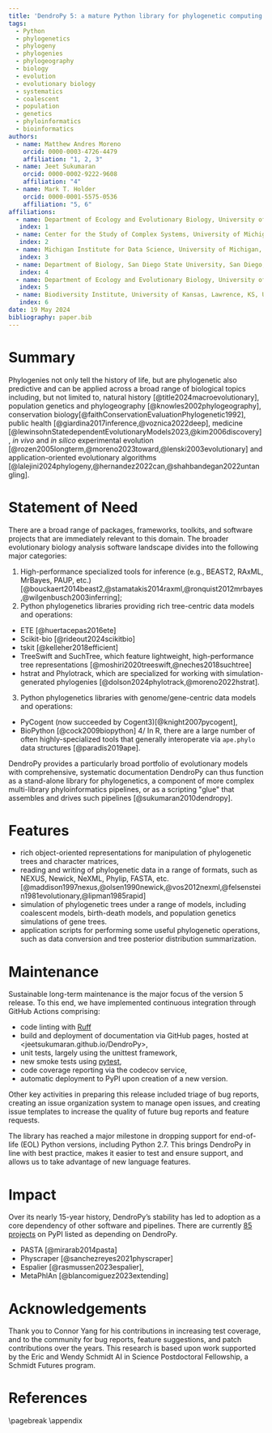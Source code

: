 ```yaml
---
title: 'DendroPy 5: a mature Python library for phylogenetic computing'
tags:
  - Python
  - phylogenetics
  - phylogeny
  - phylogenies
  - phylogeography
  - biology
  - evolution
  - evolutionary biology
  - systematics
  - coalescent
  - population
  - genetics
  - phyloinformatics
  - bioinformatics
authors:
  - name: Matthew Andres Moreno
    orcid: 0000-0003-4726-4479
    affiliation: "1, 2, 3"
  - name: Jeet Sukumaran
    orcid: 0000-0002-9222-9608
    affiliation: "4"
  - name: Mark T. Holder
    orcid: 0000-0001-5575-0536
    affiliation: "5, 6"
affiliations:
  - name: Department of Ecology and Evolutionary Biology, University of Michigan, Ann Arbor, MI, USA
   index: 1
  - name: Center for the Study of Complex Systems, University of Michigan, Ann Arbor, MI, USA
   index: 2
  - name: Michigan Institute for Data Science, University of Michigan, Ann Arbor, MI, USA
   index: 3
  - name: Department of Biology, San Diego State University, San Diego, CA, USA
   index: 4
  - name: Department of Ecology and Evolutionary Biology, University of Kansas, Lawrence, KS, USA
   index: 5
  - name: Biodiversity Institute, University of Kansas, Lawrence, KS, USA
   index: 6
date: 19 May 2024
bibliography: paper.bib
---
```


<!-- @MAM title could also be "mainstay" instead of "mature" -->

# Summary

Phylogenies not only tell the history of life, but are phylogenetic also predictive and can be applied across a broad range of biological topics including, but not limited to, natural history [@title2024macroevolutionary], population genetics and phylogeography [@knowles2002phylogeography], conservation biology[@faithConservationEvaluationPhylogenetic1992], public health [@giardina2017inference,@voznica2022deep], medicine [@lewinsohnStatedependentEvolutionaryModels2023,@kim2006discovery], *in vivo* and *in silico* experimental evolution [@rozen2005longterm,@moreno2023toward,@lenski2003evolutionary] and application-oriented evolutionary algorithms [@lalejini2024phylogeny,@hernandez2022can,@shahbandegan2022untangling].


# Statement of Need

There are a broad range of packages, frameworks, toolkits, and software projects that are immediately relevant to this domain.
The broader evolutionary biology analysis software landscape divides into the following major categories:

1. High-performance specialized tools for inference (e.g., BEAST2, RAxML, MrBayes, PAUP, etc.) [@bouckaert2014beast2,@stamatakis2014raxml,@ronquist2012mrbayes,@wilgenbusch2003inferring];
2. Python phylogenetics libraries providing rich tree-centric data models and operations:
  - ETE [@huertacepas2016ete]
  - Scikit-bio [@rideout2024scikitbio]
  - tskit [@kelleher2018efficient]
  - TreeSwift and SuchTree, which feature lightweight,  high-performance tree representations [@moshiri2020treeswift,@neches2018suchtree]
  - hstrat and Phylotrack, which are specialized for working with simulation-generated phylogenies [@dolson2024phylotrack,@moreno2022hstrat].
3. Python phylogenetics libraries with genome/gene-centric data models and operations:
  - PyCogent (now succeeded by Cogent3)[@knight2007pycogent],
  - BioPython [@cock2009biopython]
4/ In R, there are a large number of often highly-specialized tools that generally interoperate via `ape.phylo` data structures [@paradis2019ape].

DendroPy provides a particularly broad portfolio of evolutionary models with comprehensive, systematic documentation
DendroPy can thus function as a stand-alone library for phylogenetics, a component of more complex multi-library phyloinformatics pipelines, or as a scripting "glue" that assembles and drives such pipelines [@sukumaran2010dendropy].

# Features

- rich object-oriented representations for manipulation of phylogenetic trees and character matrices,
- reading and writing of phylogenetic data in a range of formats, such as NEXUS, Newick, NeXML, Phylip, FASTA, etc. [@maddison1997nexus,@olsen1990newick,@vos2012nexml,@felsenstein1981evolutionary,@lipman1985rapid]
- simulation of phylogenetic trees under a range of models, including coalescent models, birth-death models, and population genetics simulations of gene trees.
- application scripts for performing some useful phylogenetic operations, such as data conversion and tree posterior distribution summarization.

# Maintenance

Sustainable long-term maintenance is the major focus of the version 5 release.
To this end, we have implemented continuous integration through GitHub Actions comprising:
- code linting with [Ruff](https://pypi.org/project/ruff/)
- build and deployment of documentation via GitHub pages, hosted at <jeetsukumaran.github.io/DendroPy>,
- unit tests, largely using the unittest framework,
- new smoke tests using [pytest](https://pypi.org/project/pytest/),
- code coverage reporting via the codecov service,
- automatic deployment to PyPI upon creation of a new version.

Other key activities in preparing this release included triage of bug reports, creating an issue organization system to manage open issues, and creating issue templates to increase the quality of future bug reports and feature requests.

The library has reached a major milestone in dropping support for end-of-life (EOL) Python versions, including Python 2.7.
This brings DendroPy in line with best practice, makes it easier to test and ensure support, and allows us to take advantage of new language features.


# Impact

Over its nearly 15-year history, DendroPy’s stability has led to adoption as a core dependency of other software and pipelines.
There are currently [85 projects](https://perma.cc/P865-JHXW) on PyPI listed as depending on DendroPy.

- PASTA [@mirarab2014pasta]
- Physcraper [@sanchezreyes2021physcraper]
- Espalier [@rasmussen2023espalier],
- MetaPhlAn [@blancomiguez2023extending]

# Acknowledgements

Thank you to Connor Yang for his contributions in increasing test coverage, and to the community for bug reports, feature suggestions, and patch contributions over the years.
This research is based upon work supported by the Eric and Wendy Schmidt AI in Science Postdoctoral Fellowship, a Schmidt Futures program.

# References

<div id="refs"></div>

\pagebreak
\appendix
